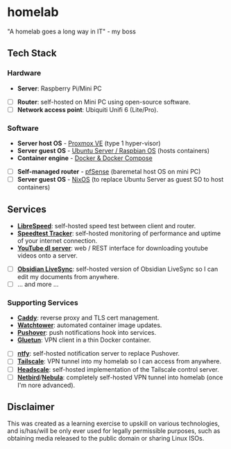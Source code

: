 # homelab

"A homelab goes a long way in IT" - my boss

## Tech Stack

### Hardware

-   **Server**: Raspberry Pi/Mini PC
-   [ ] **Router**: self-hosted on Mini PC using open-source software.
-   [ ] **Network access point**: Ubiquiti Unifi 6 (Lite/Pro).

### Software

-   **Server host OS** - [Proxmox VE](https://proxmox.com/en/) (type 1 hyper-visor)
-   **Server guest OS** - [Ubuntu Server / Raspbian OS](https://ubuntu.com/download/server) (hosts containers)
-   **Container engine** - [Docker & Docker Compose](https://www.docker.com/)
-   [ ] **Self-managed router** - [pfSense](https://www.pfsense.org/) (baremetal host OS on mini PC)
-   [ ] **Server guest OS** - [NixOS](https://nixos.org/) (to replace Ubuntu Server as guest SO to host containers)

## Services

-   [**LibreSpeed**](https://github.com/librespeed/speedtest): self-hosted speed test between client and router. 
-   [**Speedtest Tracker**](https://docs.speedtest-tracker.dev/): self-hosted monitoring of performance and uptime of your internet connection.
-   [**YouTube dl server**](https://github.com/nbr23/youtube-dl-server): web / REST interface for downloading youtube videos onto a server.
-   [ ] [**Obsidian LiveSync**](https://github.com/vrtmrz/obsidian-livesync): self-hosted version of Obsidian LiveSync so I can edit my documents from anywhere.
-   [ ] ... and more ...

### Supporting Services

-   [**Caddy**](https://caddyserver.com/): reverse proxy and TLS cert management.
-   [**Watchtower**](https://github.com/containrrr/watchtower): automated container image updates.
-   [**Pushover**](https://pushover.net/): push notifications hook into services.
-   [**Gluetun**](https://github.com/qdm12/gluetun): VPN client in a thin Docker container.
-   [ ] [**ntfy**](https://ntfy.sh/): self-hosted notification server to replace Pushover.
-   [ ] [**Tailscale**](https://tailscale.com/): VPN tunnel into my homelab so I can access from anywhere.
-   [ ] [**Headscale**](https://github.com/juanfont/headscale): self-hosted implementation of the Tailscale control server.
-   [ ] [**Netbird**](https://netbird.io/)/[**Nebula**](https://nebula.defined.net/docs/): completely self-hosted VPN tunnel into homelab (once I'm nore advanced).

## Disclaimer

This was created as a learning exercise to upskill on various technologies, and is/has/will be only ever used for legally permissible purposes, such as obtaining media released to the public domain or sharing Linux ISOs.

